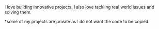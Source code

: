 I love building innovative projects. I also love tackling real world issues and solving them.

*some of my projects are private as I do not want the code to be copied
 
